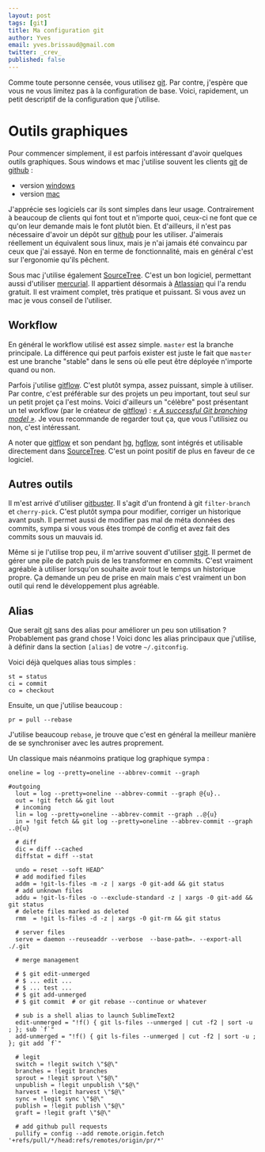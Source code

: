 ```yaml
---
layout: post
tags: [git]
title: Ma configuration git
author: Yves
email: yves.brissaud@gmail.com
twitter: _crev_
published: false
---
```


Comme toute personne censée, vous utilisez [git][]. Par contre, j'espère que vous ne vous limitez pas à la configuration de base. Voici, rapidement, un petit descriptif de la configuration que j'utilise.

# Outils graphiques

Pour commencer simplement, il est parfois intéressant d'avoir quelques outils graphiques. Sous windows et mac j'utilise souvent les clients [git][] de [github][] :

* version [windows][gitwindows]
* version [mac][gitmac]

J'apprécie ses logiciels car ils sont simples dans leur usage. Contrairement à beaucoup de clients qui font tout et n'importe quoi, ceux-ci ne font que ce qu'on leur demande mais le font plutôt bien. Et d'ailleurs, il n'est pas nécessaire d'avoir un dépôt sur [github][] pour les utiliser. J'aimerais réellement un équivalent sous linux, mais je n'ai jamais été convaincu par ceux que j'ai essayé. Non en terme de fonctionnalité, mais en général c'est sur l'ergonomie qu'ils pêchent.

Sous mac j'utilise également [SourceTree][]. C'est un bon logiciel, permettant aussi d'utiliser [mercurial][hg]. Il appartient désormais à [Atlassian][] qui l'a rendu gratuit. Il est vraiment complet, très pratique et puissant. Si vous avez un mac je vous conseil de l'utiliser.

## Workflow

En général le workflow utilisé est assez simple. `master` est la branche principale. La différence qui peut parfois exister est juste le fait que `master` est une branche "stable" dans le sens où elle peut être déployée n'importe quand ou non.

Parfois j'utilise [gitflow][]. C'est plutôt sympa, assez puissant, simple à utiliser. Par contre, c'est préférable sur des projets un peu important, tout seul sur un petit projet ça l'est moins. Voici d'ailleurs un "célèbre" post présentant un tel workflow (par le créateur de [gitflow][]) : _[« A successful Git branching model »][branching]_. Je vous recommande de regarder tout ça, que vous l'utilisiez ou non, c'est intéressant.

A noter que [gitflow][] et son pendant [hg][], [hgflow][], sont intégrés et utilisable directement dans [SourceTree][]. C'est un point positif de plus en faveur de ce logiciel.

## Autres outils

Il m'est arrivé d'utiliser [gitbuster][]. Il s'agit d'un frontend à git `filter-branch` et `cherry-pick`. C'est plutôt sympa pour modifier, corriger un historique avant push. Il permet aussi de modifier pas mal de méta données des commits, sympa si vous vous êtes trompé de config et avez fait des commits sous un mauvais id.

Même si je l'utilise trop peu, il m'arrive souvent d'utiliser [stgit][]. Il permet de gérer une pile de patch puis de les transformer en commits. C'est vraiment agréable à utiliser lorsqu'on souhaite avoir tout le temps un historique propre. Ça demande un peu de prise en main mais c'est vraiment un bon outil qui rend le développement plus agréable.

## Alias

Que serait [git][] sans des alias pour améliorer un peu son utilisation ? Probablement pas grand chose ! Voici donc les alias principaux que j'utilise, à définir dans la section `[alias]` de votre `~/.gitconfig`.

Voici déjà quelques alias tous simples :

```text
st = status
ci = commit
co = checkout
```

Ensuite, un que j'utilise beaucoup :

```text
pr = pull --rebase
```

J'utilise beaucoup `rebase`, je trouve que c'est en général la meilleur manière de se synchroniser avec les autres proprement.

Un classique mais néanmoins pratique log graphique sympa :

```text
oneline = log --pretty=oneline --abbrev-commit --graph
```

```text
#outgoing
  lout = log --pretty=oneline --abbrev-commit --graph @{u}..
  out = !git fetch && git lout
  # incoming
  lin = log --pretty=oneline --abbrev-commit --graph ..@{u}
  in = !git fetch && git log --pretty=oneline --abbrev-commit --graph ..@{u}

  # diff
  dic = diff --cached
  diffstat = diff --stat

  undo = reset --soft HEAD^
  # add modified files
  addm = !git-ls-files -m -z | xargs -0 git-add && git status
  # add unknown files
  addu = !git-ls-files -o --exclude-standard -z | xargs -0 git-add && git status
  # delete files marked as deleted
  rmm  = !git ls-files -d -z | xargs -0 git-rm && git status

  # server files
  serve = daemon --reuseaddr --verbose  --base-path=. --export-all ./.git

  # merge management

  # $ git edit-unmerged
  # $ ... edit ...
  # $ ... test ...
  # $ git add-unmerged
  # $ git commit  # or git rebase --continue or whatever

  # sub is a shell alias to launch SublimeText2
  edit-unmerged = "!f() { git ls-files --unmerged | cut -f2 | sort -u ; }; sub `f`"
  add-unmerged = "!f() { git ls-files --unmerged | cut -f2 | sort -u ; }; git add `f`"

  # legit
  switch = !legit switch \"$@\"
  branches = !legit branches
  sprout = !legit sprout \"$@\"
  unpublish = !legit unpublish \"$@\"
  harvest = !legit harvest \"$@\"
  sync = !legit sync \"$@\"
  publish = !legit publish \"$@\"
  graft = !legit graft \"$@\"

  # add github pull requests
  pullify = config --add remote.origin.fetch '+refs/pull/*/head:refs/remotes/origin/pr/*'
```

[git]: http://git-scm.org
[github]: https://github.com
[gitwindows]: http://windows.github.com/
[gitmac]: http://mac.github.com/
[SourceTree]: http://www.sourcetreeapp.com/
[hg]: http://mercurial.selenic.com/
[Atlassian]: http://www.atlassian.com
[gitbuster]: https://github.com/mike-perdide/gitbuster
[gitflow]: https://github.com/nvie/gitflow
[hgflow]: https://bitbucket.org/yinwm/hgflow/wiki/Home
[branching]: http://nvie.com/posts/a-successful-git-branching-model/
[stgit]: http://www.procode.org/stgit/
